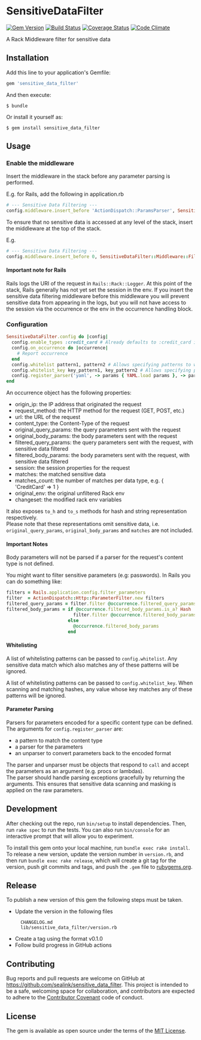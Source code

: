 # SensitiveDataFilter

[![Gem Version](https://badge.fury.io/rb/sensitive_data_filter.svg)](http://badge.fury.io/rb/sensitive_data_filter)
[![Build Status](https://github.com/sealink/pansophy/workflows/Build%20and%20Test/badge.svg?branch=master)](https://github.com/sealink/pansophy/actions)
[![Coverage Status](https://coveralls.io/repos/sealink/sensitive_data_filter/badge.svg)](https://coveralls.io/r/sealink/sensitive_data_filter)
[![Code Climate](https://codeclimate.com/github/sealink/sensitive_data_filter/badges/gpa.svg)](https://codeclimate.com/github/sealink/sensitive_data_filter)

A Rack Middleware filter for sensitive data

## Installation

Add this line to your application's Gemfile:

```ruby
gem 'sensitive_data_filter'
```

And then execute:

    $ bundle

Or install it yourself as:

    $ gem install sensitive_data_filter

## Usage

### Enable the middleware

Insert the middleware in the stack before any parameter parsing is performed.

E.g. for Rails, add the following in application.rb

```ruby
# --- Sensitive Data Filtering ---
config.middleware.insert_before 'ActionDispatch::ParamsParser', SensitiveDataFilter::Middleware::Filter
```

To ensure that no sensitive data is accessed at any level of the stack, insert the middleware at the top of the stack.

E.g.

```ruby
# --- Sensitive Data Filtering ---
config.middleware.insert_before 0, SensitiveDataFilter::Middleware::Filter
```

#### Important note for Rails

Rails logs the URI of the request in ``Rails::Rack::Logger``. At this point of the stack, Rails generally has not yet set the session in the env.
If you insert the sensitive data filtering middleware before this middleware you will prevent sensitive data from appearing in the logs,
but you will not have access to the session via the occurrence or the env in the occurrence handling block.

### Configuration

```ruby
SensitiveDataFilter.config do |config|
  config.enable_types :credit_card # Already defaults to :credit_card if not specified
  config.on_occurrence do |occurrence|
    # Report occurrence
  end
  config.whitelist pattern1, pattern2 # Allows specifying patterns to whitelist matches
  config.whitelist_key key_pattern1, key_pattern2 # Allows specifying patterns to whitelist hash values based on their keys
  config.register_parser('yaml', -> params { YAML.load params }, -> params { YAML.dump params })
end
```

An occurrence object has the following properties:

* origin_ip:             the IP address that originated the request
* request_method:        the HTTP method for the request (GET, POST, etc.)
* url:                   the URL of the request
* content_type:          the Content-Type of the request
* original_query_params: the query parameters sent with the request
* original_body_params:  the body parameters sent with the request
* filtered_query_params: the query parameters sent with the request, with sensitive data filtered
* filtered_body_params:  the body parameters sent with the request, with sensitive data filtered
* session:               the session properties for the request
* matches:               the matched sensitive data
* matches_count:         the number of matches per data type, e.g. { 'CreditCard' => 1 }
* original_env:          the original unfiltered Rack env
* changeset:             the modified rack env variables

It also exposes `to_h` and `to_s` methods for hash and string representation respectively.  
Please note that these representations omit sensitive data,
i.e. `original_query_params`, `original_body_params` and `matches` are not included.

#### Important Notes

Body parameters will not be parsed if a parser for the request's content type is not defined.

You might want to filter sensitive parameters (e.g: passwords).
In Rails you can do something like:

```ruby
filters = Rails.application.config.filter_parameters
filter  = ActionDispatch::Http::ParameterFilter.new filters
filtered_query_params = filter.filter @occurrence.filtered_query_params
filtered_body_params = if @occurrence.filtered_body_params.is_a? Hash
                         filter.filter @occurrence.filtered_body_params
                       else
                         @occurrence.filtered_body_params
                       end
```

#### Whitelisting

A list of whitelisting patterns can be passed to `config.whitelist`.
Any sensitive data match which also matches any of these patterns will be ignored.

A list of whitelisting patterns can be passed to `config.whitelist_key`.
When scanning and matching hashes, any value whose key matches any of these patterns will be ignored.

#### Parameter Parsing

Parsers for parameters encoded for a specific content type can be defined.
The arguments for `config.register_parser` are:
* a pattern to match the content type
* a parser for the parameters
* an unparser to convert parameters back to the encoded format

The parser and unparser must be objects that respond to `call` and accept the parameters as an argument (e.g. procs or lambdas).  
The parser should handle parsing exceptions gracefully by returning the arguments.
This ensures that sensitive data scanning and masking is applied on the raw parameters.

## Development

After checking out the repo, run `bin/setup` to install dependencies. Then, run `rake spec` to run the tests. You can also run `bin/console` for an interactive prompt that will allow you to experiment.

To install this gem onto your local machine, run `bundle exec rake install`. To release a new version, update the version number in `version.rb`, and then run `bundle exec rake release`, which will create a git tag for the version, push git commits and tags, and push the `.gem` file to [rubygems.org](https://rubygems.org).

## Release

To publish a new version of this gem the following steps must be taken.

* Update the version in the following files
  ```
    CHANGELOG.md
    lib/sensitive_data_filter/version.rb
  ````
* Create a tag using the format v0.1.0
* Follow build progress in GitHub actions

## Contributing

Bug reports and pull requests are welcome on GitHub at https://github.com/sealink/sensitive_data_filter. This project is intended to be a safe, welcoming space for collaboration, and contributors are expected to adhere to the [Contributor Covenant](http://contributor-covenant.org) code of conduct.


## License

The gem is available as open source under the terms of the [MIT License](http://opensource.org/licenses/MIT).
